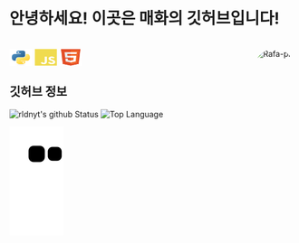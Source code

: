 # 안녕하세요! 이곳은 매화의 깃허브입니다!

</div>
<div style="display: inline_block"><br>
  <img align="center" alt="Rafa-Python" height="30" width="40" src="https://raw.githubusercontent.com/devicons/devicon/master/icons/python/python-original.svg">
  <img align="center" alt="Rafa-Js" height="30" width="40" src="https://raw.githubusercontent.com/devicons/devicon/master/icons/javascript/javascript-plain.svg">
  <img align="center" alt="Rafa-HTML" height="30" width="40" src="https://raw.githubusercontent.com/devicons/devicon/master/icons/html5/html5-original.svg">
  <img align="right" alt="Rafa-pic" height="150" style="border-radius:50px;" src="https://cdn.discordapp.com/attachments/947098254053634098/953303201883512902/d4mqi.jpg">
</div>

## 깃허브 정보
![rldnyt's github Status](https://github-readme-stats.vercel.app/api?username=BaegMaehwa&show_icons=true&count_private=true&theme=radical)
![Top Language](https://github-readme-stats.vercel.app/api/top-langs/?username=BaegMaehwa&langs_count=100&theme=radical)


<div> 
</a> 
 
  ![Snake animation](https://github.com/rafaballerini/rafaballerini/blob/output/github-contribution-grid-snake.svg)
 
</div>
